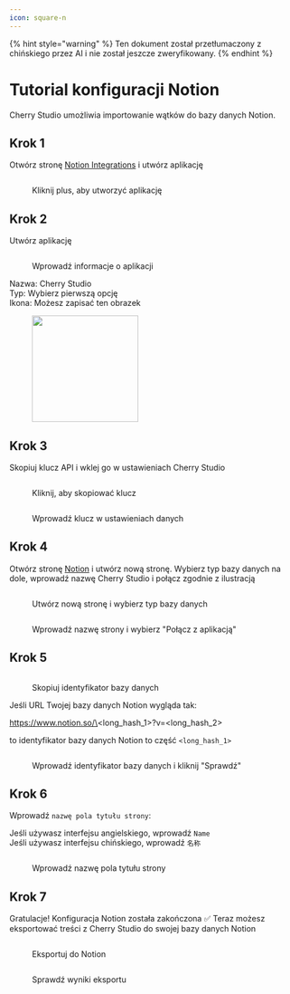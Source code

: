 ```yaml
---
icon: square-n
---
```


{% hint style="warning" %}
Ten dokument został przetłumaczony z chińskiego przez AI i nie został jeszcze zweryfikowany.
{% endhint %}

# Tutorial konfiguracji Notion

Cherry Studio umożliwia importowanie wątków do bazy danych Notion.

## Krok 1

Otwórz stronę [Notion Integrations](https://www.notion.so/profile/integrations) i utwórz aplikację

<figure><img src="../.gitbook/assets/notion/创建应用.png" alt=""><figcaption><p>Kliknij plus, aby utworzyć aplikację</p></figcaption></figure>

## Krok 2

Utwórz aplikację

<figure><img src="../.gitbook/assets/notion/填写应用信息.png" alt=""><figcaption><p>Wprowadź informacje o aplikacji</p></figcaption></figure>

Nazwa: Cherry Studio  
Typ: Wybierz pierwszą opcję  
Ikona: Możesz zapisać ten obrazek

<figure><img src="../.gitbook/assets/notion/Cherry-Studio-Logo.png" alt="" width="188"><figcaption></figcaption></figure>

## Krok 3

Skopiuj klucz API i wklej go w ustawieniach Cherry Studio

<figure><img src="../.gitbook/assets/notion/复制密钥.png" alt=""><figcaption><p>Kliknij, aby skopiować klucz</p></figcaption></figure>

<figure><img src="../.gitbook/assets/notion/填写密钥.png" alt=""><figcaption><p>Wprowadź klucz w ustawieniach danych</p></figcaption></figure>

## Krok 4

Otwórz stronę [Notion](https://www.notion.so/) i utwórz nową stronę. Wybierz typ bazy danych na dole, wprowadź nazwę Cherry Studio i połącz zgodnie z ilustracją

<figure><img src="../.gitbook/assets/notion/创建页面.png" alt=""><figcaption><p>Utwórz nową stronę i wybierz typ bazy danych</p></figcaption></figure>

<figure><img src="../.gitbook/assets/notion/连接APP.png" alt=""><figcaption><p>Wprowadź nazwę strony i wybierz "Połącz z aplikacją"</p></figcaption></figure>

## Krok 5

<figure><img src="../.gitbook/assets/notion/复制数据库ID.png" alt=""><figcaption><p>Skopiuj identyfikator bazy danych</p></figcaption></figure>

Jeśli URL Twojej bazy danych Notion wygląda tak:

https://www.notion.so/\<long\_hash\_1>?v=\<long\_hash\_2>

to identyfikator bazy danych Notion to część `<long_hash_1>`

<figure><img src="../.gitbook/assets/notion/填写数据库ID.png" alt=""><figcaption><p>Wprowadź identyfikator bazy danych i kliknij "Sprawdź"</p></figcaption></figure>

## Krok 6

Wprowadź `nazwę pola tytułu strony`:

Jeśli używasz interfejsu angielskiego, wprowadź `Name`  
Jeśli używasz interfejsu chińskiego, wprowadź `名称`

<figure><img src="../.gitbook/assets/notion/填写页面标题字段名.png" alt=""><figcaption><p>Wprowadź nazwę pola tytułu strony</p></figcaption></figure>

## Krok 7

Gratulacje! Konfiguracja Notion została zakończona ✅ Teraz możesz eksportować treści z Cherry Studio do swojej bazy danych Notion

<figure><img src="../.gitbook/assets/notion/导出.png" alt=""><figcaption><p>Eksportuj do Notion</p></figcaption></figure>

<figure><img src="../.gitbook/assets/notion/查看结果.png" alt=""><figcaption><p>Sprawdź wyniki eksportu</p></figcaption></figure>